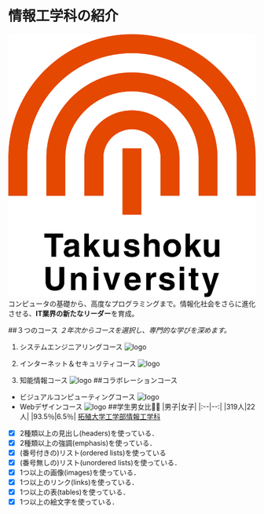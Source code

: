 # 情報工学科の紹介
<!-- Markdown記法を使って学科の紹介ページを作る -->

<!-- この部分より上に記述を追加して下のチェックボックスで確認する -->
![logo](logo.png)
コンピュータの基礎から、高度なプログラミングまで。情報化社会をさらに進化させる、**IT業界の新たなリーダー**を育成。

##３つのコース
*２年次からコースを選択し、専門的な学びを深めます。*
1. システムエンジニアリングコース
![logo](https://feng.takushoku-u.ac.jp/albums/abm00014679.jpg)

2. インターネット＆セキュリティコース
![logo](https://feng.takushoku-u.ac.jp/albums/abm00014680.jpg)
3. 知能情報コース
![logo](https://feng.takushoku-u.ac.jp/albums/abm00014681.jpg)
##コラボレーションコース
- ビジュアルコンピューティングコース
![logo](https://feng.takushoku-u.ac.jp/albums/abm00014689.jpg)
- Webデザインコース
![logo](https://feng.takushoku-u.ac.jp/albums/abm00014690.jpg)
##学生男女比:boy::girl:
|男子|女子|
|:--|--:|
|319人|22人|
|93.5％|6.5％|
[拓殖大学工学部情報工学科](https://feng.takushoku-u.ac.jp/course/cs/)
- [x] 2種類以上の見出し(headers)を使っている．
- [x] 2種類以上の強調(emphasis)を使っている．
- [x] (番号付きの)リスト(ordered lists)を使っている
- [x] (番号無しの)リスト(unordered lists)を使っている．
- [x] 1つ以上の画像(images)を使っている．
- [x] 1つ以上のリンク(links)を使っている．
- [x] 1つ以上の表(tables)を使っている．
- [x] 1つ以上の絵文字を使っている．
